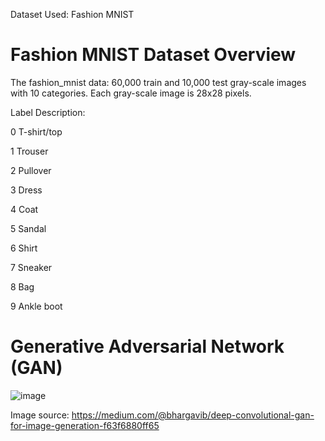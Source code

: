 Dataset Used: Fashion MNIST


# Fashion MNIST Dataset Overview

The fashion_mnist data: 60,000 train and 10,000 test gray-scale images with 10 categories. Each gray-scale image is 28x28 pixels.

Label Description:

0 T-shirt/top

1 Trouser

2 Pullover

3 Dress

4 Coat

5 Sandal

6 Shirt

7 Sneaker

8 Bag

9 Ankle boot


# Generative Adversarial Network (GAN)

![image](https://github.com/ulya-sabeel/GAN-for-image-data-generation/assets/78443098/71600553-7943-46f6-aff3-6243b735d74d)

Image source: https://medium.com/@bhargavib/deep-convolutional-gan-for-image-generation-f63f6880ff65

